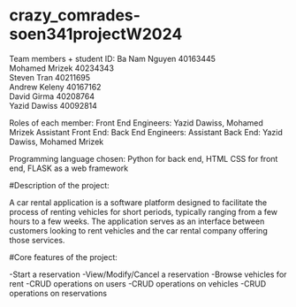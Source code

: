 # crazy_comrades-soen341projectW2024

Team members + student ID: 
Ba Nam Nguyen	40163445	
Mohamed Mrizek	40234343		 
Steven Tran	40211695	 	 
Andrew Keleny	40167162	 	 
David Girma	40208764	 	 
Yazid Dawiss	40092814	 

Roles of each member:
Front End Engineers: Yazid Dawiss, Mohamed Mrizek
Assistant Front End:
Back End Engineers:
Assistant Back End: Yazid Dawiss, Mohamed Mrizek

Programming language chosen: Python for back end, HTML CSS for front end, FLASK as a web framework

#Description of the project:

A car rental application is a software platform designed to facilitate the process of renting vehicles for short periods, typically ranging from a few hours to a few weeks. The application serves as an interface between customers looking to rent vehicles and the car rental company offering those services.

#Core features of the project:

-Start a reservation
-View/Modify/Cancel a reservation
-Browse vehicles for rent
-CRUD operations on users
-CRUD operations on vehicles
-CRUD operations on reservations


